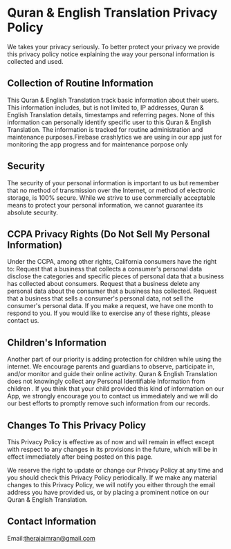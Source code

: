# Quran & English Translation Privacy Policy

We takes your privacy seriously. To better protect your privacy we provide this privacy policy notice explaining the way your personal information is collected and used.


## Collection of Routine Information

This  Quran & English Translation track basic information about their users. This information includes, but is not limited to, IP addresses,  Quran & English Translation details, timestamps and referring pages. None of this information can personally identify specific user to this Quran & English Translation. The information is tracked for routine administration and maintenance purposes.Firebase crashlytics we are using in our app just for monitoring the app progress and for maintenance porpose only






## Security

The security of your personal information is important to us but remember that no method of transmission over the Internet, or method of electronic storage, is 100% secure. While we strive to use commercially acceptable means to protect your personal information, we cannot guarantee its absolute security.

## CCPA Privacy Rights (Do Not Sell My Personal Information)
Under the CCPA, among other rights, California consumers have the right to:
Request that a business that collects a consumer's personal data disclose the categories and specific pieces of personal data that a business has collected about consumers.
Request that a business delete any personal data about the consumer that a business has collected.
Request that a business that sells a consumer's personal data, not sell the consumer's personal data.
If you make a request, we have one month to respond to you. If you would like to exercise any of these rights, please contact us.


## Children's Information

Another part of our priority is adding protection for children while using the internet. We encourage parents and guardians to observe, participate in, and/or monitor and guide their online activity.
Quran & English Translation does not knowingly collect any Personal Identifiable Information from children . If you think that your child provided this kind of information on our App, we strongly encourage you to contact us immediately and we will do our best efforts to promptly remove such information from our records.

## Changes To This Privacy Policy

This Privacy Policy is effective as of now and will remain in effect except with respect to any changes in its provisions in the future, which will be in effect immediately after being posted on this page.

We reserve the right to update or change our Privacy Policy at any time and you should check this Privacy Policy periodically. If we make any material changes to this Privacy Policy, we will notify you either through the email address you have provided us, or by placing a prominent notice on our  Quran & English Translation.


## Contact Information

Email:therajaimran@gmail.com
